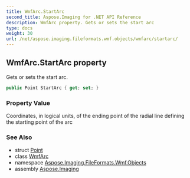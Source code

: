 ```yaml
---
title: WmfArc.StartArc
second_title: Aspose.Imaging for .NET API Reference
description: WmfArc property. Gets or sets the start arc
type: docs
weight: 30
url: /net/aspose.imaging.fileformats.wmf.objects/wmfarc/startarc/
---
```

## WmfArc.StartArc property

Gets or sets the start arc.

```csharp
public Point StartArc { get; set; }
```

### Property Value

Coordinates, in logical units, of the ending point of the radial line defining the starting point of the arc

### See Also

* struct [Point](../../../aspose.imaging/point/)
* class [WmfArc](../)
* namespace [Aspose.Imaging.FileFormats.Wmf.Objects](../../wmfarc/)
* assembly [Aspose.Imaging](../../../)


